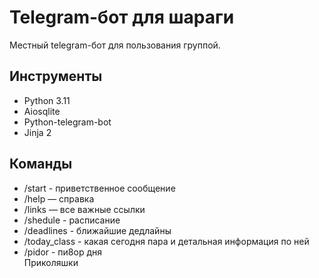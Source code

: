 # Telegram-бот для шараги
Местный telegram-бот для пользования группой.

## Инструменты
- Python 3.11
- Aiosqlite
- Python-telegram-bot
- Jinja 2

## Команды
- /start - приветственное сообщение
- /help — справка
- /links — все важные ссылки
- /shedule - расписание
- /deadlines - ближайшие дедлайны
- /today_class - какая сегодня пара и детальная информация по ней 
- /pidor - пи8ор дня <br>
Приколяшки
